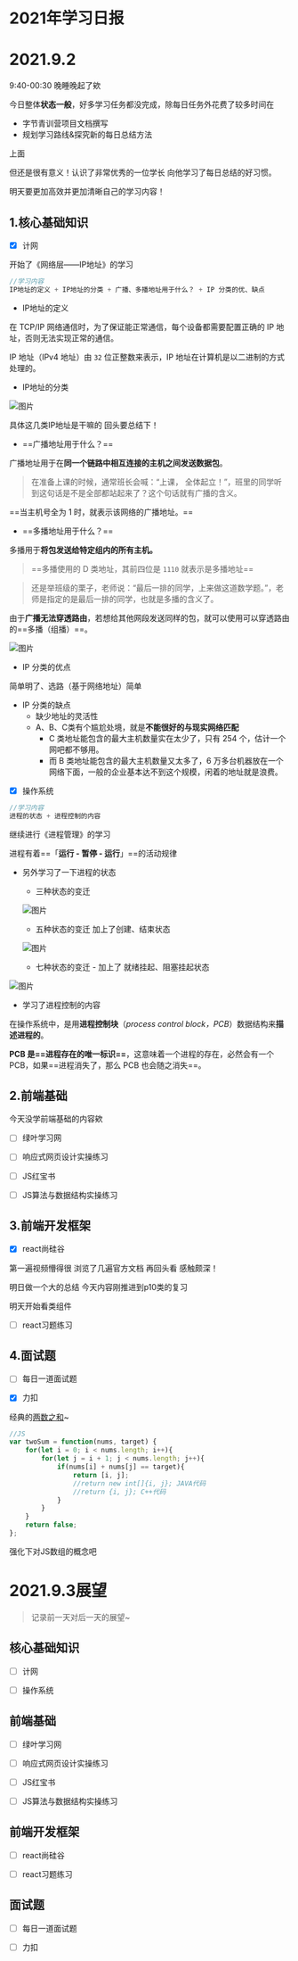 # 2021年学习日报

# 2021.9.2

9:40-00:30 晚睡晚起了欸

今日整体**状态一般**，好多学习任务都没完成，除每日任务外花费了较多时间在

- 字节青训营项目文档撰写
- 规划学习路线&探究新的每日总结方法

上面 

但还是很有意义！认识了非常优秀的一位学长 向他学习了每日总结的好习惯。

明天要更加高效并更加清晰自己的学习内容！

## 1.核心基础知识

- [x] 计网

开始了《网络层——IP地址》的学习 

```js
//学习内容
IP地址的定义 + IP地址的分类 + 广播、多播地址用于什么？ + IP 分类的优、缺点
```

- IP地址的定义

在 TCP/IP 网络通信时，为了保证能正常通信，每个设备都需要配置正确的 IP 地址，否则无法实现正常的通信。

IP 地址（IPv4 地址）由 `32` 位正整数来表示，IP 地址在计算机是以二进制的方式处理的。

- IP地址的分类

![图片](https://mmbiz.qpic.cn/mmbiz_png/J0g14CUwaZdpI5tWwB8wMfZQ8ichJW1yu3u9AgedCb0tFU7W1fZlqG0ImZVnIoAan7z2vX71WYeKZz1waagqoXw/640?wx_fmt=png&tp=webp&wxfrom=5&wx_lazy=1&wx_co=1)

具体这几类IP地址是干嘛的 回头要总结下！



- ==广播地址用于什么？==

广播地址用于在**同一个链路中相互连接的主机之间发送数据包**。

> 在准备上课的时候，通常班长会喊：“上课， 全体起立！”，班里的同学听到这句话是不是全部都站起来了？这个句话就有广播的含义。

==当主机号全为 1 时，就表示该网络的广播地址。==

- ==多播地址用于什么？==

多播用于**将包发送给特定组内的所有主机。**

> ==多播使用的 D 类地址，其前四位是 `1110` 就表示是多播地址==

> 还是举班级的栗子，老师说：“最后一排的同学，上来做这道数学题。”，老师是指定的是最后一排的同学，也就是多播的含义了。

由于**广播无法穿透路由**，若想给其他网段发送同样的包，就可以使用可以穿透路由的==多播（组播）==。

![图片](https://mmbiz.qpic.cn/mmbiz_png/J0g14CUwaZdpI5tWwB8wMfZQ8ichJW1yuPHVENpfzl2iaODOyy0rjcseRJ3sJV1pVQDORnb8VAoAdCFrBWSzGkYw/640?wx_fmt=png&tp=webp&wxfrom=5&wx_lazy=1&wx_co=1)

- IP 分类的优点

简单明了、选路（基于网络地址）简单

- IP 分类的缺点
  - 缺少地址的灵活性
  - A、B、C类有个尴尬处境，就是**不能很好的与现实网络匹配**
    - C 类地址能包含的最大主机数量实在太少了，只有 254 个，估计一个网吧都不够用。
    - 而 B 类地址能包含的最大主机数量又太多了，6 万多台机器放在一个网络下面，一般的企业基本达不到这个规模，闲着的地址就是浪费。



- [x] 操作系统

```js
//学习内容
进程的状态 + 进程控制的内容
```

继续进行《进程管理》的学习

进程有着==「**运行 - 暂停 - 运行**」==的活动规律

- 另外学习了一下进程的状态
  - 三种状态的变迁

  ![图片](https://mmbiz.qpic.cn/mmbiz_png/J0g14CUwaZcvw4t9kicec370n3cvX2JS9EfRviciaGMLREQ1nqvjWkibKlREGPI9JyfhA5XlmzFRRiaIATAEiaLbCx4w/640?wx_fmt=png&tp=webp&wxfrom=5&wx_lazy=1&wx_co=1)

  - 五种状态的变迁 加上了创建、结束状态

  ![图片](https://mmbiz.qpic.cn/mmbiz_png/J0g14CUwaZcvw4t9kicec370n3cvX2JS9gjKOC2IyZwLJXMcqzgvpKia0u1ezepiawX0iaFkrvsLeV6qsHplv5grnw/640?wx_fmt=png&tp=webp&wxfrom=5&wx_lazy=1&wx_co=1)

  - 七种状态的变迁 - 加上了 就绪挂起、阻塞挂起状态

![图片](https://mmbiz.qpic.cn/mmbiz_png/J0g14CUwaZcvw4t9kicec370n3cvX2JS9OSw0O4hBZhsvyrPTCkXqwCg9QgtBfdrCsU90NaspiabyILN5QxmAYxQ/640?wx_fmt=png&tp=webp&wxfrom=5&wx_lazy=1&wx_co=1)

- 学习了进程控制的内容

在操作系统中，是用**进程控制块**（*process control block，PCB*）数据结构来**描述进程的**。

**PCB 是==进程存在的唯一标识==**，这意味着一个进程的存在，必然会有一个 PCB，如果==进程消失了，那么 PCB 也会随之消失==。

## 2.前端基础

今天没学前端基础的内容欸

- [ ] 绿叶学习网
- [ ] 响应式网页设计实操练习
- [ ] JS红宝书
- [ ] JS算法与数据结构实操练习





## 3.前端开发框架

- [x] react尚硅谷

第一遍视频懵得很 浏览了几遍官方文档 再回头看 感触颇深！

明日做一个大的总结 今天内容刚推进到p10类的复习

明天开始看类组件

- [ ] react习题练习



## 4.面试题

- [ ] 每日一道面试题

- [x] 力扣

经典的[两数之和](https://leetcode-cn.com/problems/two-sum/)~

```js
//JS
var twoSum = function(nums, target) {
    for(let i = 0; i < nums.length; i++){
        for(let j = i + 1; j < nums.length; j++){
            if(nums[i] + nums[j] == target){
                return [i, j];
                //return new int[]{i, j}; JAVA代码
                //return {i, j}; C++代码
            }
        }
    }
    return false;
};
```

强化下对JS数组的概念吧





# 2021.9.3展望

> 记录前一天对后一天的展望~

## 核心基础知识

- [ ] 计网



- [ ] 操作系统







## 前端基础

- [ ] 绿叶学习网
- [ ] 响应式网页设计实操练习
- [ ] JS红宝书
- [ ] JS算法与数据结构实操练习





## 前端开发框架

- [ ] react尚硅谷
- [ ] react习题练习



## 面试题

- [ ] 每日一道面试题
- [ ] 力扣

